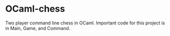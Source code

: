 # OCaml-chess
Two player command line chess in OCaml.
Important code for this project is in Main, Game, and Command.
